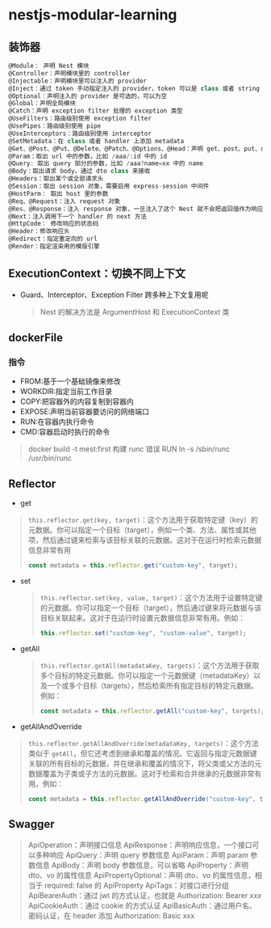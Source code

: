 # nestjs-modular-learning

## 装饰器

```js
@Module： 声明 Nest 模块
@Controller：声明模块里的 controller
@Injectable：声明模块里可以注入的 provider
@Inject：通过 token 手动指定注入的 provider，token 可以是 class 或者 string
@Optional：声明注入的 provider 是可选的，可以为空
@Global：声明全局模块
@Catch：声明 exception filter 处理的 exception 类型
@UseFilters：路由级别使用 exception filter
@UsePipes：路由级别使用 pipe
@UseInterceptors：路由级别使用 interceptor
@SetMetadata：在 class 或者 handler 上添加 metadata
@Get、@Post、@Put、@Delete、@Patch、@Options、@Head：声明 get、post、put、delete、patch、options、head 的请求方式
@Param：取出 url 中的参数，比如 /aaa/:id 中的 id
@Query: 取出 query 部分的参数，比如 /aaa?name=xx 中的 name
@Body：取出请求 body，通过 dto class 来接收
@Headers：取出某个或全部请求头
@Session：取出 session 对象，需要启用 express-session 中间件
@HostParm： 取出 host 里的参数
@Req、@Request：注入 request 对象
@Res、@Response：注入 response 对象，一旦注入了这个 Nest 就不会把返回值作为响应了，除非指定 passthrough 为true
@Next：注入调用下一个 handler 的 next 方法
@HttpCode： 修改响应的状态码
@Header：修改响应头
@Redirect：指定重定向的 url
@Render：指定渲染用的模版引擎
```

## ExecutionContext：切换不同上下文

- Guard、Interceptor、Exception Filter 跨多种上下文复用呢

  > Nest 的解决方法是 ArgumentHost 和 ExecutionContext 类

## dockerFile

### 指令

- FROM:基于一个基础镜像来修改
- WORKDIR:指定当前工作目录
- COPY:把容器外的内容复制到容器内
- EXPOSE:声明当前容器要访问的网络端口
- RUN:在容器内执行命令
- CMD:容器启动时执行的命令

> docker build -t mest:first 构建
> runc 错误 RUN ln -s /sbin/runc /usr/bin/runc

## Reflector

- get

> `this.reflector.get(key, target)`：这个方法用于获取特定键（key）的元数据。你可以指定一个目标（target），例如一个类、方法、属性或其他项，然后通过键来检索与该目标关联的元数据。这对于在运行时检索元数据信息非常有用
>
> ```js
> const metadata = this.reflector.get("custom-key", target);
> ```

- set

  > `this.reflector.set(key, value, target)`：这个方法用于设置特定键的元数据。你可以指定一个目标（target），然后通过键来将元数据与该目标关联起来。这对于在运行时设置元数据信息非常有用。例如：
  >
  > ```js
  > this.reflector.set("custom-key", "custom-value", target);
  > ```

- getAll

  > `this.reflector.getAll(metadataKey, targets)`：这个方法用于获取多个目标的特定元数据。你可以指定一个元数据键（metadataKey）以及一个或多个目标（targets），然后检索所有指定目标的特定元数据。例如：
  >
  > ```js
  > const metadata = this.reflector.getAll("custom-key", targets);
  > ```

- getAllAndOverride

> `this.reflector.getAllAndOverride(metadataKey, targets)`：这个方法类似于 `getAll`，但它还考虑到继承和覆盖的情况。它返回与指定元数据键关联的所有目标的元数据，并在继承和覆盖的情况下，将父类或父方法的元数据覆盖为子类或子方法的元数据。这对于检索和合并继承的元数据非常有用。例如：
>
> ```js
> const metadata = this.reflector.getAllAndOverride("custom-key", targets);
> ```

## Swagger

> ApiOperation：声明接口信息
> ApiResponse：声明响应信息，一个接口可以多种响应
> ApiQuery：声明 query 参数信息
> ApiParam：声明 param 参数信息
> ApiBody：声明 body 参数信息，可以省略
> ApiProperty：声明 dto、vo 的属性信息
> ApiPropertyOptional：声明 dto、vo 的属性信息，相当于 required: false 的 ApiProperty
> ApiTags：对接口进行分组
> ApiBearerAuth：通过 jwt 的方式认证，也就是 Authorization: Bearer xxx
> ApiCookieAuth：通过 cookie 的方式认证
> ApiBasicAuth：通过用户名、密码认证，在 header 添加 Authorization: Basic xxx
